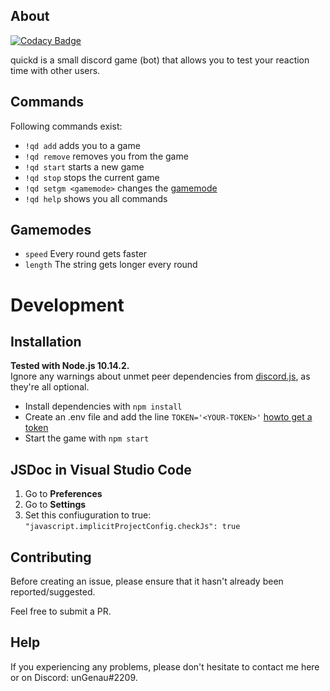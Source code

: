 ## About

[![Codacy Badge](https://api.codacy.com/project/badge/Grade/d872b4cd89b0464286e39cdb61c6924f)](https://www.codacy.com/app/vogt-joo/quickd?utm_source=github.com&amp;utm_medium=referral&amp;utm_content=effectpet/quickd&amp;utm_campaign=Badge_Grade)

quickd is a small discord game (bot) that allows you to test your reaction time with other users.

## Commands
Following commands exist:
-   `!qd add` adds you to a game
-   `!qd remove` removes you from the game
-   `!qd start` starts a new game
-   `!qd stop` stops the current game
-   `!qd setgm <gamemode>` changes the [gamemode](#Gamemodes)
-   `!qd help` shows you all commands

## Gamemodes
-   `speed` Every round gets faster
-   `length` The string gets longer every round

# Development

## Installation
**Tested with Node.js 10.14.2.**  
Ignore any warnings about unmet peer dependencies from [discord.js](https://github.com/discordjs/discord.js), as they're all optional.

-   Install dependencies with `npm install`
-   Create an .env file and add the line `TOKEN='<YOUR-TOKEN>'` [howto get a 
token](https://github.com/Chikachi/DiscordIntegration/wiki/How-to-get-a-token-and-channel-ID-for-Discord)
-   Start the game with `npm start`

## JSDoc in Visual Studio Code
1.  Go to **Preferences**
2.  Go to **Settings**
3.  Set this confiuguration to true: `"javascript.implicitProjectConfig.checkJs": true`

## Contributing
Before creating an issue, please ensure that it hasn't already been reported/suggested.

Feel free to submit a PR.

## Help
If you experiencing any problems, please don't hesitate to contact me here or on Discord: unGenau#2209.
